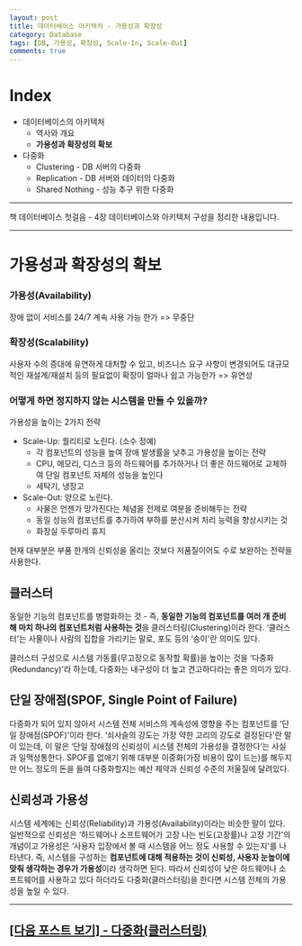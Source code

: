 ```yaml
---
layout: post
title: 데이터베이스 아키텍처 - 가용성과 확장성
category: Database
tags: [DB, 가용성, 확장성, Scale-In, Scale-Out]
comments: true
---
```


# Index

- 데이터베이스의 아키텍처
  - 역사와 개요
  - **가용성과 확장성의 확보**
- 다중화
  - Clustering - DB 서버의 다중화
  - Replication - DB 서버와 데이터의 다중화
  - Shared Nothing - 성능 추구 위한 다중화

---

책 데이터베이스 첫걸음 - 4장 데이터베이스와 아키텍처 구성을 정리한 내용입니다.

---

# 가용성과 확장성의 확보

### 가용성(Availability)

장애 없이 서비스를 24/7 계속 사용 가능 한가 => 무중단

### 확장성(Scalability)

사용자 수의 증대에 유연하게 대처할 수 있고, 비즈니스 요구 사항이 변경되어도 대규모적인 재설계/재설치 등의 필요없이 확장이 얼마나 쉽고 가능한가 => 유연성

### 어떻게 하면 정지하지 않는 시스템을 만들 수 있을까?

가용성을 높이는 2가지 전략

- Scale-Up: 퀄리티로 노린다. (소수 정예)
  - 각 컴포넌트의 성능을 높여 장애 발생률을 낮추고 가용성을 높이는 전략
  - CPU, 메모리, 디스크 등의 하드웨어를 추가하거나 더 좋은 하드웨어로 교체하여 단일 컴포넌트 자체의 성능을 높인다
  - 세탁기, 냉장고
- Scale-Out: 양으로 노린다.
  - 사물은 언젠가 망가진다는 체념을 전제로 여분을 준비해두는 전략
  - 동일 성능의 컴포넌트를 추가하여 부하를 분산시켜 처리 능력을 향상시키는 것
  - 화장실 두루마리 휴지

현재 대부분은 부품 한개의 신뢰성을 올리는 것보다 저품질이어도 수로 보완하는 전략을 사용한다.

## 클러스터

동일한 기능의 컴포넌트를 병렬화하는 것 - 즉, **동일한 기능의 컴포넌트를 여러 개 준비해 마치 하나의 컴포넌트처럼 사용하는 것**을 클러스터링(Clustering)이라 한다. ‘클러스터'는 사물이나 사람의 집합을 가리키는 말로, 포도 등의 ‘송이'란 의미도 있다.

클러스터 구성으로 시스템 가동률(무고장으로 동작할 확률)을 높이는 것을 ‘다중화(Redundancy)'라 하는데, 다중화는 내구성이 더 높고 견고하다라는 좋은 의미가 있다.

## 단일 장애점(SPOF, Single Point of Failure)

다중화가 되어 있지 않아서 시스템 전체 서비스의 계속성에 영향을 주는 컴포넌트를 ‘단일 장애점(SPOF)'이라 한다. ‘쇠사슬의 강도는 가장 약한 고리의 강도로 결정된다'란 말이 있는데, 이 말은 ‘단일 장애점의 신뢰성이 시스템 전체의 가용성을 결정한다’는 사실과 일맥상통한다. SPOF를 없애기 위해 대부분 이중화(가장 비용이 많이 드는)를 해두지만 어느 정도의 돈을 들여 다중화할지는 예산 제약과 신뢰성 수준의 저울질에 달려있다.

## 신뢰성과 가용성

시스템 세계에는 신뢰성(Reliability)과 가용성(Availability)이라는 비슷한 말이 있다. 일반적으로 신뢰성은 ‘하드웨어나 소프트웨어가 고장 나는 빈도(고장률)나 고장 기간'의 개념이고 가용성은 ‘사용자 입장에서 볼 때 시스템을 어느 정도 사용할 수 있는지'를 나타낸다. 즉, 시스템을 구성하는 **컴포넌트에 대해 적용하는 것이 신뢰성, 사용자 눈높이에 맞춰 생각하는 경우가 가용성**이라 생각하면 된다. 따라서 신뢰성이 낮은 하드웨어나 소프트웨어를 사용하고 있다 하더라도 다중화(클러스터링)을 한다면 시스템 전체의 가용성을 높일 수 있다.

---

## [[다음 포스트 보기] - 다중화(클러스터링)](<https://yjna2316.github.io/database/2020/12/12/DB-archi-다중화(클러스터링)/>)
